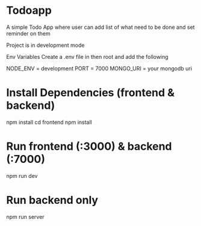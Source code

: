 # Todoapp
A simple Todo App where user can add list of what need to be done and set reminder on them

Project is in development mode

Env Variables
Create a .env file in then root and add the following

  NODE_ENV = development
  PORT = 7000
  MONGO_URI = your mongodb uri
  
  
# Install Dependencies (frontend & backend)
npm install
cd frontend 
npm install



  
# Run frontend (:3000) & backend (:7000)
npm run dev

# Run backend only
npm run server
